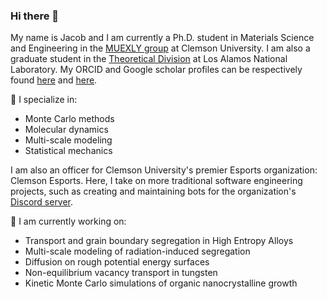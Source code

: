 ### Hi there 👋

My name is Jacob and I am currently a Ph.D. student in Materials Science and Engineering in the [MUEXLY group](https://github.com/muexly) at Clemson University. I am also a graduate student in the [Theoretical Division](https://www.lanl.gov/org/ddste/aldsc/theoretical/index.php) at Los Alamos National Laboratory. My ORCID and Google scholar profiles can be respectively found [here](https://orcid.org/0000-0002-8852-6765) and [here](https://scholar.google.com/citations?hl=en&user=GQTW9eUAAAAJ).

🌟 I specialize in:

- Monte Carlo methods
- Molecular dynamics
- Multi-scale modeling
- Statistical mechanics

I am also an officer for Clemson University's premier Esports organization: Clemson Esports. Here, I take on more traditional software engineering projects, such as creating and maintaining bots for the organization's [Discord server](https://discord.gg/REnHqP5Fq4).

🌱 I am currently working on:

- Transport and grain boundary segregation in High Entropy Alloys 
- Multi-scale modeling of radiation-induced segregation
- Diffusion on rough potential energy surfaces
- Non-equilibrium vacancy transport in tungsten
- Kinetic Monte Carlo simulations of organic nanocrystalline growth
